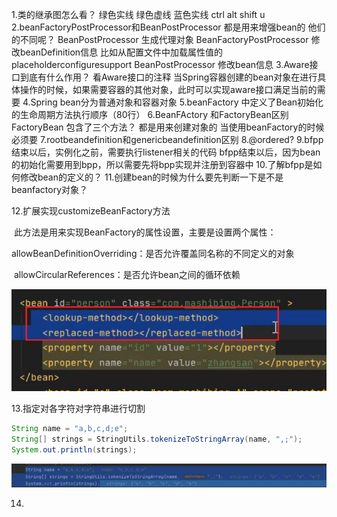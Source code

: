 1.类的继承图怎么看？
绿色实线 绿色虚线  蓝色实线 
ctrl alt shift u
2.beanFactoryPostProcessor和BeanPostProcessor 都是用来增强bean的
他们的不同呢？
BeanPostProcessor 生成代理对象
BeanFactoryPostProcessor 修改beanDefinition信息 比如从配置文件中加载属性值的placeholderconfiguresupport
BeanPostProcessor 修改bean信息
3.Aware接口到底有什么作用？
看Aware接口的注释
 当Spring容器创建的bean对象在进行具体操作的时候，如果需要容器的其他对象，此时可以实现aware接口满足当前的需要
4.Spring bean分为普通对象和容器对象
5.beanFactory 中定义了Bean初始化的生命周期方法执行顺序（80行）
6.BeanFActory 和FactoryBean区别 FactoryBean 包含了三个方法？
都是用来创建对象的
当使用beanFactory的时候必须要
7.rootbeandefinition和genericbeandefinition区别
8.@ordered?
9.bfpp结束以后，实例化之前，需要执行listener相关的代码
bfpp结束以后，因为bean的初始化需要用到bpp，所以需要先将bpp实现并注册到容器中
10.了解bfpp是如何修改bean的定义的？
11.创建bean的时候为什么要先判断一下是不是beanfactory对象？

12.扩展实现customizeBeanFactory方法

​		此方法是用来实现BeanFactory的属性设置，主要是设置两个属性：

​		allowBeanDefinitionOverriding：是否允许覆盖同名称的不同定义的对象

​		allowCircularReferences：是否允许bean之间的循环依赖

![image-20210313164638647](晚上笔记.assets/image-20210313164638647.png)

13.指定对各字符对字符串进行切割

```java
String name = "a,b,c,d;e";
String[] strings = StringUtils.tokenizeToStringArray(name, ",;");
System.out.println(strings);
```

![image-20210313233743766](晚上笔记.assets/image-20210313233743766.png)

14.